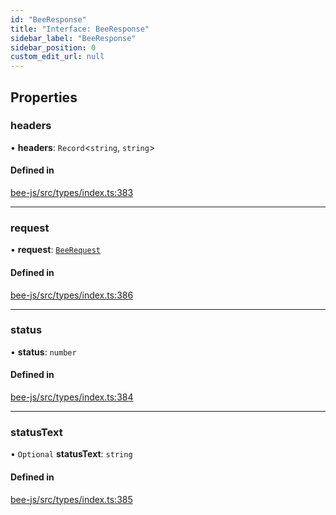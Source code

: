 ```yaml
---
id: "BeeResponse"
title: "Interface: BeeResponse"
sidebar_label: "BeeResponse"
sidebar_position: 0
custom_edit_url: null
---
```


## Properties

### headers

• **headers**: `Record`<`string`, `string`\>

#### Defined in

[bee-js/src/types/index.ts:383](https://github.com/ethersphere/bee-js/blob/2c8b9d1/src/types/index.ts#L383)

___

### request

• **request**: [`BeeRequest`](BeeRequest.md)

#### Defined in

[bee-js/src/types/index.ts:386](https://github.com/ethersphere/bee-js/blob/2c8b9d1/src/types/index.ts#L386)

___

### status

• **status**: `number`

#### Defined in

[bee-js/src/types/index.ts:384](https://github.com/ethersphere/bee-js/blob/2c8b9d1/src/types/index.ts#L384)

___

### statusText

• `Optional` **statusText**: `string`

#### Defined in

[bee-js/src/types/index.ts:385](https://github.com/ethersphere/bee-js/blob/2c8b9d1/src/types/index.ts#L385)
